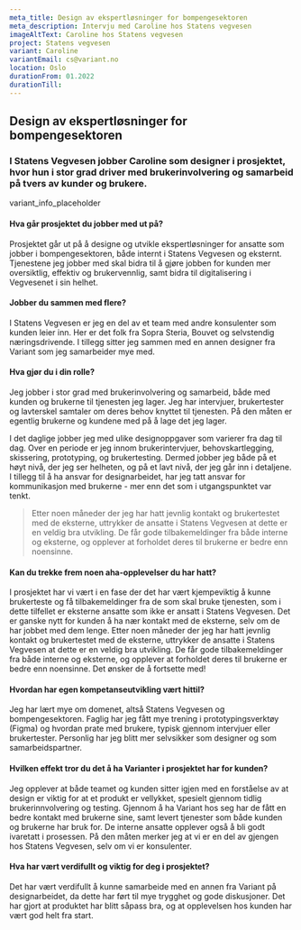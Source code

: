 ```yaml
---
meta_title: Design av ekspertløsninger for bompengesektoren
meta_description: Intervju med Caroline hos Statens vegvesen
imageAltText: Caroline hos Statens vegvesen
project: Statens vegvesen
variant: Caroline
variantEmail: cs@variant.no
location: Oslo
durationFrom: 01.2022
durationTill:
---
```


## Design av ekspertløsninger for bompengesektoren

### I Statens Vegvesen jobber Caroline som designer i prosjektet, hvor hun i stor grad driver med brukerinvolvering og samarbeid på tvers av kunder og brukere.

variant_info_placeholder

#### Hva går prosjektet du jobber med ut på?

Prosjektet går ut på å designe og utvikle ekspertløsninger for ansatte som jobber i bompengesektoren, både internt i Statens Vegvesen og eksternt. Tjenestene jeg jobber med skal bidra til å gjøre jobben for kunden mer oversiktlig, effektiv og brukervennlig, samt bidra til digitalisering i Vegvesenet i sin helhet.

#### Jobber du sammen med flere?

I Statens Vegvesen er jeg en del av et team med andre konsulenter som kunden leier inn. Her er det folk fra Sopra Steria, Bouvet og selvstendig næringsdrivende. I tillegg sitter jeg sammen med en annen designer fra Variant som jeg samarbeider mye med.

#### Hva gjør du i din rolle?

Jeg jobber i stor grad med brukerinvolvering og samarbeid, både med kunden og brukerne til tjenesten jeg lager. Jeg har intervjuer, brukertester og lavterskel samtaler om deres behov knyttet til tjenesten. På den måten er egentlig brukerne og kundene med på å lage det jeg lager.

I det daglige jobber jeg med ulike designoppgaver som varierer fra dag til dag. Over en periode er jeg innom brukerintervjuer, behovskartlegging, skissering, prototyping, og brukertesting. Dermed jobber jeg både på et høyt nivå, der jeg ser helheten, og på et lavt nivå, der jeg går inn i detaljene. I tillegg til å ha ansvar for designarbeidet, har jeg tatt ansvar for kommunikasjon med brukerne - mer enn det som i utgangspunktet var tenkt.

<blockquote class="">
Etter noen måneder der jeg har hatt jevnlig kontakt og brukertestet med de eksterne, uttrykker de ansatte i Statens Vegvesen at dette er en veldig bra utvikling. De får gode tilbakemeldinger fra både interne og eksterne, og opplever at forholdet deres til brukerne er bedre enn noensinne. 
</blockquote>

#### Kan du trekke frem noen aha-opplevelser du har hatt?

I prosjektet har vi vært i en fase der det har vært kjempeviktig å kunne brukerteste og få tilbakemeldinger fra de som skal bruke tjenesten, som i dette tilfellet er eksterne ansatte som ikke er ansatt i Statens Vegvesen. Det er ganske nytt for kunden å ha nær kontakt med de eksterne, selv om de har jobbet med dem lenge. Etter noen måneder der jeg har hatt jevnlig kontakt og brukertestet med de eksterne, uttrykker de ansatte i Statens Vegvesen at dette er en veldig bra utvikling. De får gode tilbakemeldinger fra både interne og eksterne, og opplever at forholdet deres til brukerne er bedre enn noensinne. Det ønsker de å fortsette med!

#### Hvordan har egen kompetanseutvikling vært hittil?

Jeg har lært mye om domenet, altså Statens Vegvesen og bompengesektoren. Faglig har jeg fått mye trening i prototypingsverktøy (Figma) og hvordan prate med brukere, typisk gjennom intervjuer eller brukertester. Personlig har jeg blitt mer selvsikker som designer og som samarbeidspartner.

#### Hvilken effekt tror du det å ha Varianter i prosjektet har for kunden?

Jeg opplever at både teamet og kunden sitter igjen med en forståelse av at design er viktig for at et produkt er vellykket, spesielt gjennom tidlig brukerinnvolvering og testing. Gjennom å ha Variant hos seg har de fått en bedre kontakt med brukerne sine, samt levert tjenester som både kunden og brukerne har bruk for. De interne ansatte opplever også å bli godt ivaretatt i prosessen. På den måten merker jeg at vi er en del av gjengen hos Statens Vegvesen, selv om vi er konsulenter.

#### Hva har vært verdifullt og viktig for deg i prosjektet?

Det har vært verdifullt å kunne samarbeide med en annen fra Variant på designarbeidet, da dette har ført til mye trygghet og gode diskusjoner. Det har gjort at produktet har blitt såpass bra, og at opplevelsen hos kunden har vært god helt fra start.
